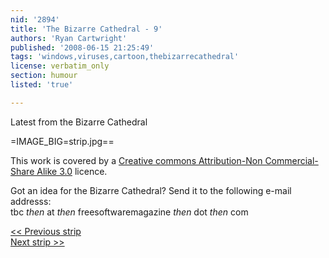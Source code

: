 ```yaml
---
nid: '2894'
title: 'The Bizarre Cathedral - 9'
authors: 'Ryan Cartwright'
published: '2008-06-15 21:25:49'
tags: 'windows,viruses,cartoon,thebizarrecathedral'
license: verbatim_only
section: humour
listed: 'true'

---
```

Latest from the Bizarre Cathedral

<!--break-->

=IMAGE_BIG=strip.jpg==

This work is covered by a [Creative commons Attribution-Non Commercial-Share Alike 3.0](http://creativecommons.org/licenses/by-nc-sa/3.0/) licence.

Got an idea for the Bizarre Cathedral? Send it to the following e-mail addresss:  
tbc _then_ at _then_ freesoftwaremagazine _then_ dot _then_ com

[<< Previous strip](http://www.freesoftwaremagazine.com/columns/bizarre_cathedral_8  )  
[Next strip >>](http://www.freesoftwaremagazine.com/columns/bizarre_cathedral_10)